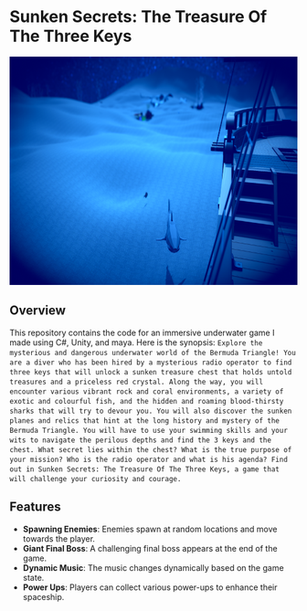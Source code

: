 # Sunken Secrets: The Treasure Of The Three Keys

<img height="400" src="Screenshot.png">

## Overview

This repository contains the code for an immersive underwater game I made using C#, Unity, and maya. Here is the synopsis: ```Explore the mysterious and dangerous underwater world of the Bermuda Triangle! You are a diver who has been hired by a mysterious radio operator to find three keys that will unlock a sunken treasure chest that holds untold treasures and a priceless red crystal. Along the way, you will encounter various vibrant rock and coral environments, a variety of exotic and colourful fish, and the hidden and roaming blood-thirsty sharks that will try to devour you. You will also discover the sunken planes and relics that hint at the long history and mystery of the Bermuda Triangle. You will have to use your swimming skills and your wits to navigate the perilous depths and find the 3 keys and the chest. What secret lies within the chest? What is the true purpose of your mission? Who is the radio operator and what is his agenda? Find out in Sunken Secrets: The Treasure Of The Three Keys, a game that will challenge your curiosity and courage.```

## Features

- **Spawning Enemies**: Enemies spawn at random locations and move towards the player.
- **Giant Final Boss**: A challenging final boss appears at the end of the game.
- **Dynamic Music**: The music changes dynamically based on the game state.
- **Power Ups**: Players can collect various power-ups to enhance their spaceship.

<br>
